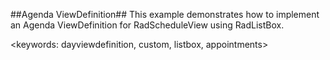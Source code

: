 ##Agenda ViewDefinition##
This example demonstrates how to implement an Agenda ViewDefinition for RadScheduleView using RadListBox.

<keywords: dayviewdefinition, custom, listbox, appointments>